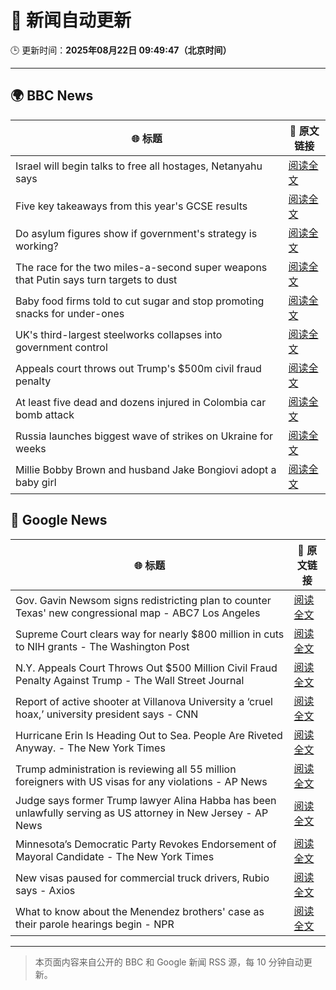 # 🧠 新闻自动更新

🕒 更新时间：**2025年08月22日 09:49:47（北京时间）**

---

## 🌍 BBC News

| 🌐 标题 | 🔗 原文链接 |
|--------|-------------|
| Israel will begin talks to free all hostages, Netanyahu says | [阅读全文](https://www.bbc.com/news/articles/c754kknw2g2o?at_medium=RSS&at_campaign=rss) |
| Five key takeaways from this year's GCSE results | [阅读全文](https://www.bbc.com/news/articles/c70x5j8z34do?at_medium=RSS&at_campaign=rss) |
| Do asylum figures show if government's strategy is working? | [阅读全文](https://www.bbc.com/news/articles/cx2x371g2k8o?at_medium=RSS&at_campaign=rss) |
| The race for the two miles-a-second super weapons that Putin says turn targets to dust | [阅读全文](https://www.bbc.com/news/articles/cgeqj1q8gj4o?at_medium=RSS&at_campaign=rss) |
| Baby food firms told to cut sugar and stop promoting snacks for under-ones | [阅读全文](https://www.bbc.com/news/articles/cvgpld8p9rqo?at_medium=RSS&at_campaign=rss) |
| UK's third-largest steelworks collapses into government control | [阅读全文](https://www.bbc.com/news/articles/cy0818y4jdlo?at_medium=RSS&at_campaign=rss) |
| Appeals court throws out Trump's $500m civil fraud penalty | [阅读全文](https://www.bbc.com/news/articles/c5y09q1zgg8o?at_medium=RSS&at_campaign=rss) |
| At least five dead and dozens injured in Colombia car bomb attack | [阅读全文](https://www.bbc.com/news/articles/cwypw0xvdk5o?at_medium=RSS&at_campaign=rss) |
| Russia launches biggest wave of strikes on Ukraine for weeks | [阅读全文](https://www.bbc.com/news/articles/c62wj8yje2eo?at_medium=RSS&at_campaign=rss) |
| Millie Bobby Brown and husband Jake Bongiovi adopt a baby girl | [阅读全文](https://www.bbc.com/news/articles/c8ry4m80mn7o?at_medium=RSS&at_campaign=rss) |

## 📰 Google News

| 🌐 标题 | 🔗 原文链接 |
|--------|-------------|
| Gov. Gavin Newsom signs redistricting plan to counter Texas' new congressional map - ABC7 Los Angeles | [阅读全文](https://news.google.com/rss/articles/CBMi1AFBVV95cUxPV1p2WW9oMzVEVllIVU9oazFaM0JLVVpNVE1CLWNVREhEaWFjdklVRzg5b2ZNS3pyOWFDVGlzV1ZfVkl6YlM5Z1hfNzhva0p3dDE1OTFuNXhXVTBXbTNBOE1taXVqMjlkZUQ1RFV4czk5N2RTTFhTaG5fNy0zcFA5YXZpU212c3Njem1lQS16Y2tsZDlMU212T2dsVW5EMjRYQkVzTHlPNlIzdU1HUDlBR2xWNUVYeGt3dldMUFdQMmxwdE5mTkttdklCeEc0YUlQWm9wVA?oc=5) |
| Supreme Court clears way for nearly $800 million in cuts to NIH grants - The Washington Post | [阅读全文](https://news.google.com/rss/articles/CBMirgFBVV95cUxNNTJOb0JfclE2UWxfcS1ubkRPQThPeUxSYkozby1fS284TExPYUd5SDh3dU4wM1hscGliVm1oeW1oNEwxZVZrSE9icExnQjdLazZCbVdRWHBJVEtlQnU5ODFVYllrdHVCSHdfOEJYeVZKeTF3R1prRlJfLXRlRXQ3UkpZLXh0WDdVSlFTeC1DMk5RQ1NjczJfb0MxNktaUUdCUWZyWGJxck8zTUZQWXc?oc=5) |
| N.Y. Appeals Court Throws Out $500 Million Civil Fraud Penalty Against Trump - The Wall Street Journal | [阅读全文](https://news.google.com/rss/articles/CBMitgFBVV95cUxQelZUUktEdWM5Y3JmMjgxaVFodWpPMUNWS2htWXJLXzJOV2ZHNGswbWd5dUMtUWxHYWlxZS1LNzREQTFSVUdETDFPZTZYLTRuNEN1Q2tvS1g4NWVhdGFScmVoZDU1VmhrQUpjT1o3NmJaMVZZSVp0aHFRN3dHTlB5anVkaFc0dWVJamhycnJMUUhZSnhoSnJLVFVJR3NpMEllZUZONHNBclNXVmVqd041UDBRSW81dw?oc=5) |
| Report of active shooter at Villanova University a ‘cruel hoax,’ university president says - CNN | [阅读全文](https://news.google.com/rss/articles/CBMicEFVX3lxTE5CTkt5TGlIYTR1ckFnQ1dBcVR4M2RRdU9qRzllUm4wbFZTVHJnN19zSXY1YzVLTWQtTDZLeHY0MEFkb09zMjhxSnAtZ0dxV2JxVUJ3a0tfaDk0aWlaUjY1SjJUVkV4TkVXaFNZeHl6dULSAXZBVV95cUxNYm9FTnNfR3NWbUlUTThVMXltd1NjOEZ6bXJaRmNQYWExZm1jYWlOM3loTkRqWWZkbWV1TW5ockJ1RmVVM2tHZUxObmgybkp5Si0tTHZpTVh0dXdnckRiNlV5RV94SXlCODJhbmdYVGNyWE01MEFB?oc=5) |
| Hurricane Erin Is Heading Out to Sea. People Are Riveted Anyway. - The New York Times | [阅读全文](https://news.google.com/rss/articles/CBMiaEFVX3lxTE1jdERkUmU0RzJ2TGJERmdscFhFWHRhTHVvUFFCU2lGaWh1bTNROE9hWktRSHZKenRXREFPb2h3Y0VlMk1KeGxDYXY0MlNWVEhtVkxPRlJFSXNHdXVzbThnUm1sV3V5Vkox?oc=5) |
| Trump administration is reviewing all 55 million foreigners with US visas for any violations - AP News | [阅读全文](https://news.google.com/rss/articles/CBMijAFBVV95cUxPc2Q3X3RRUXlwd0dUZVJma0w4SV81TExfallVcFFIQ3MxZ3FyVTJjWDd3OE1rMlkyQk51VExoYjE3R3kzZlp0NzRueUJJYUdobTJmN0hNc2hhQ2xicFpqTWgydFBPWWxXbzczbms5dGFVRWE5VVF4MkNNdzV1RGxOejV0X1VsY1BHZVdNcQ?oc=5) |
| Judge says former Trump lawyer Alina Habba has been unlawfully serving as US attorney in New Jersey - AP News | [阅读全文](https://news.google.com/rss/articles/CBMioAFBVV95cUxOREVOM3gzd1B2SjQ4aXhaZkUyZzk5Zi0xejAtM01rbDlmOElSY0xNSDg3eTNPYlNHc0tQTUNBN193SDlyRjVjdVEyZ3hoM2NSdVoycGRRNVFZMEVGbUtsckpBXzN4enhDVmRhOHQ4ZjZfNF9na2pSZnNKSjVMbVZ2TTJiTTdsMkFydXZJN2V6bTZOY0RpelFxbHdKZnduaEZn?oc=5) |
| Minnesota’s Democratic Party Revokes Endorsement of Mayoral Candidate - The New York Times | [阅读全文](https://news.google.com/rss/articles/CBMisAFBVV95cUxPZDd6WlNSaGE3bWhqV3BKMGllZ0FJMlRCWlVFQ2F6c3c4UmI5WE12aVRBaUthWExqbnVOcTc0dE9nY2d2VklEM2tnbkxZSjB2Wjd5QVFiTEZNXzh6VmRwVW9WYm13aXVEYWFTWjBrSkxjV1VuOXFGSnJxSEVoZ0dwdW1xSjBCMjllWFE2TmdoZi1WTEVSVnBwNmRudC15X3Q4MDZNNEJXZlI5V3VuUmRjLQ?oc=5) |
| New visas paused for commercial truck drivers, Rubio says - Axios | [阅读全文](https://news.google.com/rss/articles/CBMiekFVX3lxTE0wcFprXzBaS3Yxb0NRZmZ0ekZYV3VJcnpnak5IeWV5LVVVSTcwY1h5VmhJNFRZUVowa1FZV3pISFRIZURqN1VGd3ZERXRWMmFJZjJZa0hUSVhHaEMwVDZLcnVzNXZxSTRQZFdoZ082RGU5WTlZX2VDaDhn?oc=5) |
| What to know about the Menendez brothers' case as their parole hearings begin - NPR | [阅读全文](https://news.google.com/rss/articles/CBMihAFBVV95cUxQbkFOUFFPdEpoakhSanExTTA1Nko2eEQyY0Iyb2NQbkRNSHQ3TzdlTk10VHZzbVlpLXZ0WGNkN1VZWFdrV0FIUjhaSkpDREgtMXBybVkzUWE4QnVSRnJZQ3ZFN1FNdE44dUVzbUpaelhGcWlHa3RhRWlNYVBuNHJyVUJrbEI?oc=5) |

---
> 本页面内容来自公开的 BBC 和 Google 新闻 RSS 源，每 10 分钟自动更新。